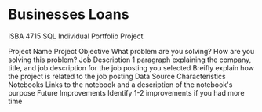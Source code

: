 # Businesses Loans
ISBA 4715 SQL Individual Portfolio Project

Project Name
Project Objective
What problem are you solving?
How are you solving this problem?
Job Description
1 paragraph explaining the company, title, and job description for the job posting you selected
Breifly explain how the project is related to the job posting
Data
Source
Characteristics
Notebooks
Links to the notebook and a description of the notebook's purpose
Future Improvements
Identify 1-2 improvements if you had more time
